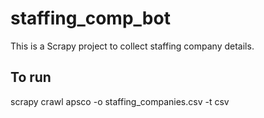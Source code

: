staffing_comp_bot
=================
This is a Scrapy project to collect staffing company details.

To run
------
scrapy crawl apsco -o staffing_companies.csv -t csv
